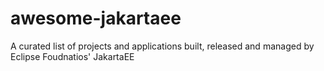# awesome-jakartaee
A curated list of projects and applications built, released and managed by Eclipse Foudnatios' JakartaEE
